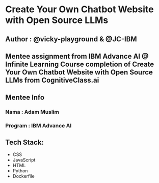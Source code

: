 # Create Your Own Chatbot Website with Open Source LLMs
## Author : @vicky-playground & @JC-IBM

Mentee assignment from IBM Advance AI @ Infinite Learning
Course completion of Create Your Own Chatbot Website with Open Source LLMs from CognitiveClass.ai
---

## Mentee Info
### Nama : Adam Muslim
### Program : IBM Advance AI

## Tech Stack:
- CSS
- JavaScript
- HTML
- Python
- Dockerfile
